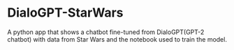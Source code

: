# DialoGPT-StarWars
A python app that shows a chatbot fine-tuned from DialoGPT(GPT-2 chatbot) with data from Star Wars and the notebook used to train the model.
